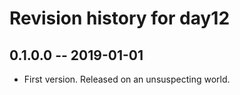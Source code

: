 # Revision history for day12

## 0.1.0.0 -- 2019-01-01

* First version. Released on an unsuspecting world.
